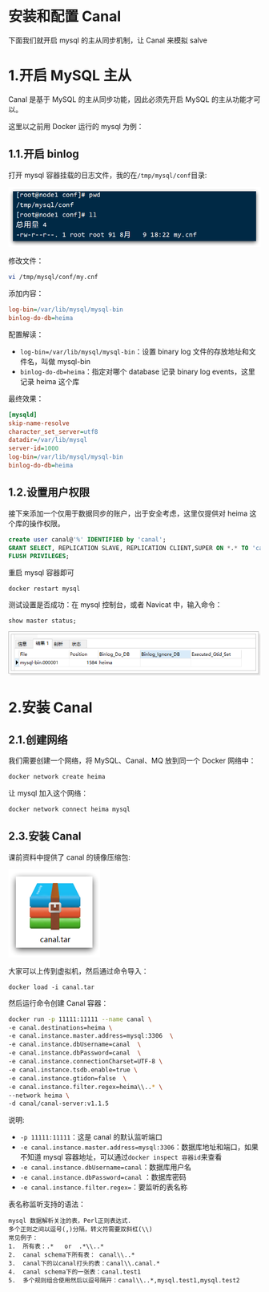 # 安装和配置 Canal

下面我们就开启 mysql 的主从同步机制，让 Canal 来模拟 salve

# 1.开启 MySQL 主从

Canal 是基于 MySQL 的主从同步功能，因此必须先开启 MySQL 的主从功能才可以。

这里以之前用 Docker 运行的 mysql 为例：

## 1.1.开启 binlog

打开 mysql 容器挂载的日志文件，我的在`/tmp/mysql/conf`目录:

![image-20210813153241537](assets/image-20210813153241537.png)

修改文件：

```sh
vi /tmp/mysql/conf/my.cnf
```

添加内容：

```ini
log-bin=/var/lib/mysql/mysql-bin
binlog-do-db=heima
```

配置解读：

- `log-bin=/var/lib/mysql/mysql-bin`：设置 binary log 文件的存放地址和文件名，叫做 mysql-bin
- `binlog-do-db=heima`：指定对哪个 database 记录 binary log events，这里记录 heima 这个库

最终效果：

```ini
[mysqld]
skip-name-resolve
character_set_server=utf8
datadir=/var/lib/mysql
server-id=1000
log-bin=/var/lib/mysql/mysql-bin
binlog-do-db=heima
```

## 1.2.设置用户权限

接下来添加一个仅用于数据同步的账户，出于安全考虑，这里仅提供对 heima 这个库的操作权限。

```sql
create user canal@'%' IDENTIFIED by 'canal';
GRANT SELECT, REPLICATION SLAVE, REPLICATION CLIENT,SUPER ON *.* TO 'canal'@'%' identified by 'canal';
FLUSH PRIVILEGES;
```

重启 mysql 容器即可

```
docker restart mysql
```

测试设置是否成功：在 mysql 控制台，或者 Navicat 中，输入命令：

```
show master status;
```

![image-20200327094735948](assets/image-20200327094735948.png)

# 2.安装 Canal

## 2.1.创建网络

我们需要创建一个网络，将 MySQL、Canal、MQ 放到同一个 Docker 网络中：

```sh
docker network create heima
```

让 mysql 加入这个网络：

```sh
docker network connect heima mysql
```

## 2.3.安装 Canal

课前资料中提供了 canal 的镜像压缩包:

![image-20210813161804292](assets/image-20210813161804292.png)

大家可以上传到虚拟机，然后通过命令导入：

```
docker load -i canal.tar
```

然后运行命令创建 Canal 容器：

```sh
docker run -p 11111:11111 --name canal \
-e canal.destinations=heima \
-e canal.instance.master.address=mysql:3306  \
-e canal.instance.dbUsername=canal  \
-e canal.instance.dbPassword=canal  \
-e canal.instance.connectionCharset=UTF-8 \
-e canal.instance.tsdb.enable=true \
-e canal.instance.gtidon=false  \
-e canal.instance.filter.regex=heima\\..* \
--network heima \
-d canal/canal-server:v1.1.5
```

说明:

- `-p 11111:11111`：这是 canal 的默认监听端口
- `-e canal.instance.master.address=mysql:3306`：数据库地址和端口，如果不知道 mysql 容器地址，可以通过`docker inspect 容器id`来查看
- `-e canal.instance.dbUsername=canal`：数据库用户名
- `-e canal.instance.dbPassword=canal` ：数据库密码
- `-e canal.instance.filter.regex=`：要监听的表名称

表名称监听支持的语法：

```
mysql 数据解析关注的表，Perl正则表达式.
多个正则之间以逗号(,)分隔，转义符需要双斜杠(\\)
常见例子：
1.  所有表：.*   or  .*\\..*
2.  canal schema下所有表： canal\\..*
3.  canal下的以canal打头的表：canal\\.canal.*
4.  canal schema下的一张表：canal.test1
5.  多个规则组合使用然后以逗号隔开：canal\\..*,mysql.test1,mysql.test2
```
